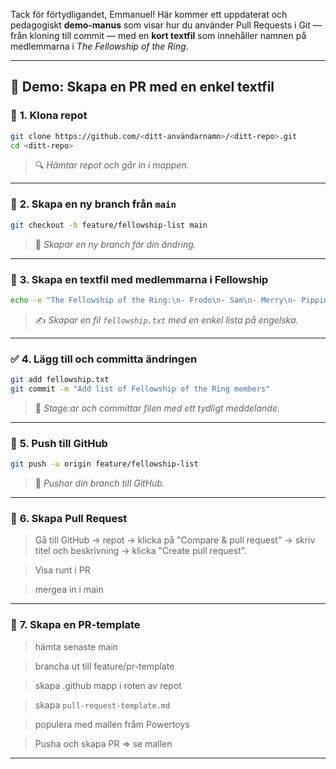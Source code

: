 Tack för förtydligandet, Emmanuel! Här kommer ett uppdaterat och pedagogiskt **demo-manus** som visar hur du använder Pull Requests i Git — från kloning till commit — med en **kort textfil** som innehåller namnen på medlemmarna i *The Fellowship of the Ring*.

---

## 🧪 **Demo: Skapa en PR med en enkel textfil**

### 🧱 **1. Klona repot**
```bash
git clone https://github.com/<ditt-användarnamn>/<ditt-repo>.git
cd <ditt-repo>
```
> 🔍 *Hämtar repot och går in i mappen.*

---

### 🌿 **2. Skapa en ny branch från `main`**
```bash
git checkout -b feature/fellowship-list main
```
> 🌱 *Skapar en ny branch för din ändring.*

---

### 📄 **3. Skapa en textfil med medlemmarna i Fellowship**
```bash
echo -e "The Fellowship of the Ring:\n- Frodo\n- Sam\n- Merry\n- Pippin\n- Aragorn\n- Legolas\n- Gimli\n- Gandalf\n- Boromir" > fellowship.txt
```
> ✍️ *Skapar en fil `fellowship.txt` med en enkel lista på engelska.*

---

### ✅ **4. Lägg till och committa ändringen**
```bash
git add fellowship.txt
git commit -m "Add list of Fellowship of the Ring members"
```
> 💾 *Stage:ar och committar filen med ett tydligt meddelande.*

---

### 🚀 **5. Push till GitHub**
```bash
git push -u origin feature/fellowship-list
```
> 🔗 *Pushar din branch till GitHub.*

---

### 🧷 **6. Skapa Pull Request**
> Gå till GitHub → repot → klicka på "Compare & pull request" → skriv titel och beskrivning → klicka "Create pull request".

> Visa runt i PR

> mergea in i main
---

### 🧷 **7. Skapa en PR-template**
 > hämta senaste main

 > brancha ut till feature/pr-template

 > skapa .github mapp i roten av repot

 > skapa `pull-request-template.md`

 > populera med mallen fråm Powertoys

 > Pusha och skapa PR => se mallen

---
